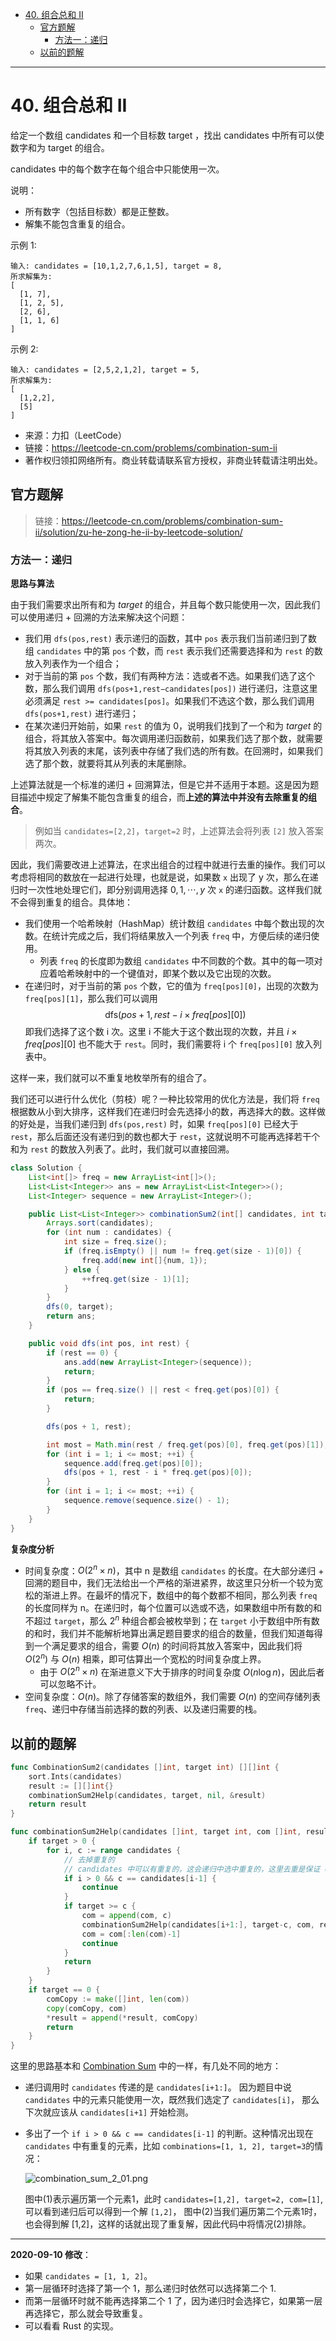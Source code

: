 - [40. 组合总和 II](#40-组合总和-ii)
  - [官方题解](#官方题解)
    - [方法一：递归](#方法一递归)
  - [以前的题解](#以前的题解)

------------------------------

# 40. 组合总和 II

给定一个数组 candidates 和一个目标数 target ，找出 candidates 中所有可以使数字和为 target 的组合。

candidates 中的每个数字在每个组合中只能使用一次。

说明：

- 所有数字（包括目标数）都是正整数。
- 解集不能包含重复的组合。 

示例 1:

```
输入: candidates = [10,1,2,7,6,1,5], target = 8,
所求解集为:
[
  [1, 7],
  [1, 2, 5],
  [2, 6],
  [1, 1, 6]
]
```

示例 2:

```
输入: candidates = [2,5,2,1,2], target = 5,
所求解集为:
[
  [1,2,2],
  [5]
]
```

- 来源：力扣（LeetCode）
- 链接：https://leetcode-cn.com/problems/combination-sum-ii
- 著作权归领扣网络所有。商业转载请联系官方授权，非商业转载请注明出处。


## 官方题解

> 链接：https://leetcode-cn.com/problems/combination-sum-ii/solution/zu-he-zong-he-ii-by-leetcode-solution/

### 方法一：递归

**思路与算法**

由于我们需要求出所有和为 $\textit{target}$ 的组合，并且每个数只能使用一次，因此我们可以使用递归 + 回溯的方法来解决这个问题：

- 我们用 `dfs(pos,rest)` 表示递归的函数，其中 `pos` 表示我们当前递归到了数组 `candidates` 中的第 `pos` 个数，而 `rest` 表示我们还需要选择和为 `rest` 的数放入列表作为一个组合；
- 对于当前的第 `pos` 个数，我们有两种方法：选或者不选。如果我们选了这个数，那么我们调用 `dfs(pos+1,rest−candidates[pos])` 进行递归，注意这里必须满足 `rest >= candidates[pos]`。如果我们不选这个数，那么我们调用 `dfs(pos+1,rest)` 进行递归；
- 在某次递归开始前，如果 `rest` 的值为 0，说明我们找到了一个和为 $\textit{target}$ 的组合，将其放入答案中。每次调用递归函数前，如果我们选了那个数，就需要将其放入列表的末尾，该列表中存储了我们选的所有数。在回溯时，如果我们选了那个数，就要将其从列表的末尾删除。

上述算法就是一个标准的递归 + 回溯算法，但是它并不适用于本题。这是因为题目描述中规定了解集不能包含重复的组合，而**上述的算法中并没有去除重复的组合**。

> 例如当 `candidates=[2,2]`，`target=2` 时，上述算法会将列表 `[2]` 放入答案两次。

因此，我们需要改进上述算法，在求出组合的过程中就进行去重的操作。我们可以考虑将相同的数放在一起进行处理，也就是说，如果数 `x` 出现了 y 次，那么在递归时一次性地处理它们，即分别调用选择 $0, 1, \cdots, y$ 次 `x` 的递归函数。这样我们就不会得到重复的组合。具体地：

- 我们使用一个哈希映射（HashMap）统计数组 `candidates` 中每个数出现的次数。在统计完成之后，我们将结果放入一个列表 `freq` 中，方便后续的递归使用。
    - 列表 `freq` 的长度即为数组 `candidates` 中不同数的个数。其中的每一项对应着哈希映射中的一个键值对，即某个数以及它出现的次数。
- 在递归时，对于当前的第 `pos` 个数，它的值为 `freq[pos][0]`，出现的次数为 `freq[pos][1]`，那么我们可以调用
    $$
    \text{dfs}(\textit{pos}+1, \textit{rest} - i \times \textit{freq}[\textit{pos}][0])
    $$
    即我们选择了这个数 i 次。这里 i 不能大于这个数出现的次数，并且 $i \times \textit{freq}[\textit{pos}][0]$ 也不能大于 `rest`。同时，我们需要将 i 个 `freq[pos][0]` 放入列表中。

这样一来，我们就可以不重复地枚举所有的组合了。

我们还可以进行什么优化（剪枝）呢？一种比较常用的优化方法是，我们将 `freq` 根据数从小到大排序，这样我们在递归时会先选择小的数，再选择大的数。这样做的好处是，当我们递归到 `dfs(pos,rest)` 时，如果 `freq[pos][0]` 已经大于 `rest`，那么后面还没有递归到的数也都大于 `rest`，这就说明不可能再选择若干个和为 `rest` 的数放入列表了。此时，我们就可以直接回溯。

```java
class Solution {
    List<int[]> freq = new ArrayList<int[]>();
    List<List<Integer>> ans = new ArrayList<List<Integer>>();
    List<Integer> sequence = new ArrayList<Integer>();

    public List<List<Integer>> combinationSum2(int[] candidates, int target) {
        Arrays.sort(candidates);
        for (int num : candidates) {
            int size = freq.size();
            if (freq.isEmpty() || num != freq.get(size - 1)[0]) {
                freq.add(new int[]{num, 1});
            } else {
                ++freq.get(size - 1)[1];
            }
        }
        dfs(0, target);
        return ans;
    }

    public void dfs(int pos, int rest) {
        if (rest == 0) {
            ans.add(new ArrayList<Integer>(sequence));
            return;
        }
        if (pos == freq.size() || rest < freq.get(pos)[0]) {
            return;
        }

        dfs(pos + 1, rest);

        int most = Math.min(rest / freq.get(pos)[0], freq.get(pos)[1]);
        for (int i = 1; i <= most; ++i) {
            sequence.add(freq.get(pos)[0]);
            dfs(pos + 1, rest - i * freq.get(pos)[0]);
        }
        for (int i = 1; i <= most; ++i) {
            sequence.remove(sequence.size() - 1);
        }
    }
}
```

**复杂度分析**

- 时间复杂度：$O(2^n \times n)$，其中 n 是数组 `candidates` 的长度。在大部分递归 + 回溯的题目中，我们无法给出一个严格的渐进紧界，故这里只分析一个较为宽松的渐进上界。在最坏的情况下，数组中的每个数都不相同，那么列表 `freq` 的长度同样为 n。在递归时，每个位置可以选或不选，如果数组中所有数的和不超过 `target`，那么 $2^n$ 种组合都会被枚举到；在 `target` 小于数组中所有数的和时，我们并不能解析地算出满足题目要求的组合的数量，但我们知道每得到一个满足要求的组合，需要 $O(n)$ 的时间将其放入答案中，因此我们将 $O(2^n)$ 与 $O(n)$ 相乘，即可估算出一个宽松的时间复杂度上界。
    - 由于 $O(2^n \times n)$ 在渐进意义下大于排序的时间复杂度 $O(n \log n)$，因此后者可以忽略不计。
- 空间复杂度：$O(n)$。除了存储答案的数组外，我们需要 $O(n)$ 的空间存储列表 `freq`、递归中存储当前选择的数的列表、以及递归需要的栈。



## 以前的题解

```go
func CombinationSum2(candidates []int, target int) [][]int {
	sort.Ints(candidates)
	result := [][]int{}
	combinationSum2Help(candidates, target, nil, &result)
	return result
}

func combinationSum2Help(candidates []int, target int, com []int, result *[][]int) {
	if target > 0 {
		for i, c := range candidates {
			// 去掉重复的
            // candidates 中可以有重复的，这会递归中选中重复的，这里去重是保证 candidates 中重复的元素不会被过多的使用
			if i > 0 && c == candidates[i-1] {
				continue
			}
			if target >= c {
				com = append(com, c)
				combinationSum2Help(candidates[i+1:], target-c, com, result)
				com = com[:len(com)-1]
				continue
			}
			return
		}
	}
	if target == 0 {
		comCopy := make([]int, len(com))
		copy(comCopy, com)
		*result = append(*result, comCopy)
		return
	}
}
```

这里的思路基本和 [Combination Sum](combination_sum.md) 中的一样，有几处不同的地方：

- 递归调用时 `candidates` 传递的是 `candidates[i+1:]`。 因为题目中说 `candidates` 中的元素只能使用一次，既然我们选定了 `candidates[i]`， 那么下次就应该从 `candidates[i+1]` 开始检测。

- 多出了一个 `if i > 0 && c == candidates[i-1]` 的判断。这种情况出现在 `candidates` 中有重复的元素，比如 `combinations=[1, 1, 2], target=3`的情况：

  ![combination_sum_2_01.png](assets/no_0040_combination_sum_2_01.png)

  图中(1)表示遍历第一个元素1，此时 `candidates=[1,2], target=2, com=[1]`, 可以看到递归后可以得到一个解 `[1,2]`， 图中(2)当我们遍历第二个元素1时，也会得到解 [1,2]，这样的话就出现了重复解，因此代码中将情况(2)排除。

--------------------

**2020-09-10 修改**：

- 如果 `candidates = [1, 1, 2]`。
- 第一层循环时选择了第一个 1，那么递归时依然可以选择第二个 1.
- 而第一层循环时就不能再选择第二个 1 了，因为递归时会选择它，如果第一层再选择它，那么就会导致重复。
- 可以看看 Rust 的实现。
